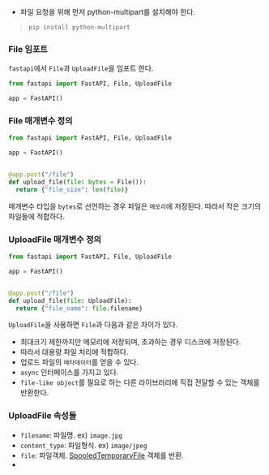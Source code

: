 + 파일 요청을 위해 먼저 python-multipart를 설치해야 한다.
> ```pip install python-multipart```

### File 임포트
`fastapi`에서 `File`과 `UploadFile`을 임포트 한다.

```python
from fastapi import FastAPI, File, UploadFile

app = FastAPI()
```

### File 매개변수 정의

```python
from fastapi import FastAPI, File, UploadFile

app = FastAPI()


@app.post("/file")
def upload_file(file: bytes = File()):
  return {"file_size": len(file)}
```

매개변수 타입을 `bytes`로 선언하는 경우 파일은 `메모리`에 저장된다. 
따라서 작은 크기의 파일들에 적합하다.

### UploadFile 매개변수 정의

```python
from fastapi import FastAPI, File, UploadFile

app = FastAPI()


@app.post("/file")
def upload_file(file: UploadFile):
  return {"file_name": file.filename}
```

`UploadFile`을 사용하면 `File`과 다음과 같은 차이가 있다.
+ 최대크기 제한까지만 메모리에 저장되며, 초과하는 경우 디스크에 저장된다.
+ 따라서 대용량 파일 처리에 적합하다.
+ 업로드 파일의 `메타데이터`를 얻을 수 있다.
+ `async` 인터페이스를 가지고 있다.
+ `file-like object`를 필요로 하는 다른 라이브러리에 직접 전달할 수 있는 객체를 반환한다.

### UploadFile 속성들
+ `filename`: 파일명. ex) `image.jpg`
+ `content_type`: 파일형식. ex) `image/jpeg`
+ `file`: 파일객체. [SpooledTemporaryFile](https://docs.python.org/3/library/tempfile.html#tempfile.SpooledTemporaryFile) 객체를 반환.
+ 
